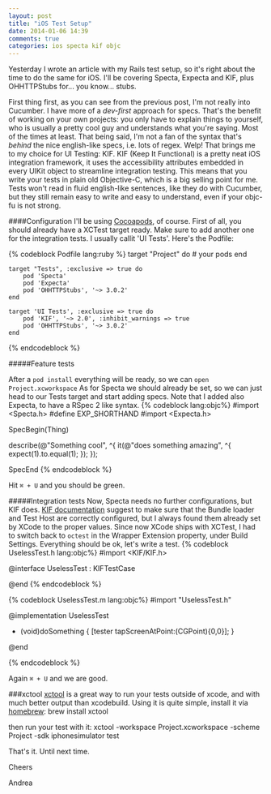 ```yaml
---
layout: post
title: "iOS Test Setup"
date: 2014-01-06 14:39
comments: true
categories: ios specta kif objc
---
```

Yesterday I wrote an article with my Rails test setup, so it's right about the time to do the same for iOS. I'll be covering Specta, Expecta and KIF, plus OHHTTPStubs for... you know... stubs.
<!-- more -->
First thing first, as you can see from the previous post, I'm not really into Cucumber. I have more of a _dev-first_ approach for specs. That's the benefit of working on your own projects: you only have to explain things to yourself, who is usually a pretty cool guy and understands what you're saying. Most of the times at least.
That being said, I'm not a fan of the syntax that's _behind_ the nice english-like specs, i.e. lots of regex. Welp!
That brings me to my choice for UI Testing: KIF.
KIF (Keep It Functional) is a pretty neat iOS integration framework, it uses the accessibility attributes embedded in every UIKit object to streamline integration testing. This means that you write your tests in plain old Objective-C, which is a big selling point for me.
Tests won't read in fluid english-like sentences, like they do with Cucumber, but they still remain easy to write and easy to understand, even if your objc-fu is not strong.

####Configuration
I'll be using [Cocoapods](http://www.cocoapods.org/), of course.
First of all, you should already have a XCTest target ready. Make sure to add another one for the integration tests. I usually callit 'UI Tests'.
Here's the Podfile:

{% codeblock Podfile lang:ruby %}
	target "Project" do
		# your pods
	end

	target "Tests", :exclusive => true do
		pod 'Specta'
		pod 'Expecta'
		pod 'OHHTTPStubs', '~> 3.0.2'
	end

	target 'UI Tests', :exclusive => true do
		pod 'KIF', '~> 2.0', :inhibit_warnings => true
		pod 'OHHTTPStubs', '~> 3.0.2'	
	end
{% endcodeblock %}

#####Feature tests

After a ```pod install``` everything will be ready, so we can ```open Project.xcworkspace```
As for Specta we should already be set, so we can just head to our Tests target and start adding specs. Note that I added also Expecta, to have a RSpec 2 like syntax.
{% codeblock lang:objc%}
#import <Specta.h>
#define EXP_SHORTHAND
#import <Expecta.h>	

SpecBegin(Thing)

describe(@"Something cool", ^{
	it(@"does something amazing", ^{
		expect(1).to.equal(1);
	});
});

SpecEnd
{% endcodeblock %}

Hit ```⌘ + U``` and you should be green.

#####Integration tests
Now, Specta needs no further configurations, but KIF does.
[KIF documentation](https://github.com/kif-framework/KIF) suggest to make sure that the Bundle loader and Test Host are correctly configured, but I always found them already set by XCode to the proper values. 
Since now XCode ships with XCTest, I had to switch back to ```octest``` in the Wrapper Extension property, under Build Settings.
Everything should be ok, let's write a test.
{% codeblock UselessTest.h lang:objc%}
#import <KIF/KIF.h>

@interface UselessTest : KIFTestCase

@end
{% endcodeblock %}

{% codeblock UselessTest.m lang:objc%}
#import "UselessTest.h"

@implementation UselessTest

- (void)doSomething
{
	[tester tapScreenAtPoint:(CGPoint){0,0}];
}

@end

{% endcodeblock %}

Again ```⌘ + U``` and we are good.

###xctool
[xctool](https://github.com/facebook/xctool) is a great way to run your tests outside of xcode, and with much better output than xcodebuild. Using it is quite simple, install it via [homebrew](http://brew.sh/):
	brew install xctool

then run your test with it:
	xctool -workspace Project.xcworkspace -scheme Project -sdk iphonesimulator test
	
That's it.
Until next time.

Cheers

Andrea

